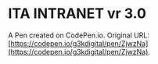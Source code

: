 # ITA INTRANET vr 3.0

A Pen created on CodePen.io. Original URL: [https://codepen.io/g3kdigital/pen/ZjwzNa](https://codepen.io/g3kdigital/pen/ZjwzNa).


